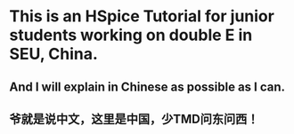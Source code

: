 # This is an HSpice Tutorial for junior students working on double E in SEU, China.
## And I will explain in Chinese as possible as I can.
## 爷就是说中文，这里是中国，少TMD问东问西！ 

